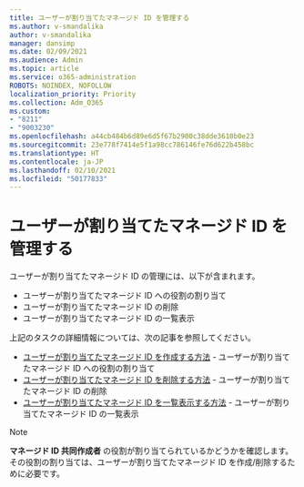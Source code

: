 ```yaml
---
title: ユーザーが割り当てたマネージド ID を管理する
ms.author: v-smandalika
author: v-smandalika
manager: dansimp
ms.date: 02/09/2021
ms.audience: Admin
ms.topic: article
ms.service: o365-administration
ROBOTS: NOINDEX, NOFOLLOW
localization_priority: Priority
ms.collection: Adm_O365
ms.custom:
- "8211"
- "9003230"
ms.openlocfilehash: a44cb484b6d89e6d5f67b2900c38dde3610b0e23
ms.sourcegitcommit: 23e778f7414e5f1a98cc786146fe76d622b458bc
ms.translationtype: HT
ms.contentlocale: ja-JP
ms.lasthandoff: 02/10/2021
ms.locfileid: "50177833"
---
```

# <a name="manage-a-user-assigned-managed-identity"></a>ユーザーが割り当てたマネージド ID を管理する

ユーザーが割り当てたマネージド ID の管理には、以下が含まれます。

- ユーザーが割り当てたマネージド ID への役割の割り当て
- ユーザーが割り当てたマネージド ID の削除
- ユーザーが割り当てたマネージド ID の一覧表示

上記のタスクの詳細情報については、次の記事を参照してください。

- [ユーザーが割り当てたマネージド ID を作成する方法](https://docs.microsoft.com/azure/active-directory/managed-identities-azure-resources/how-to-manage-ua-identity-portal) - ユーザーが割り当てたマネージド ID への役割の割り当て
- [ユーザーが割り当てたマネージド ID を削除する方法](https://docs.microsoft.com/azure/active-directory/managed-identities-azure-resources/how-to-manage-ua-identity-portal) - ユーザーが割り当てたマネージド ID の削除
- [ユーザーが割り当てたマネージド ID を一覧表示する方法](https://docs.microsoft.com/azure/active-directory/managed-identities-azure-resources/how-to-manage-ua-identity-portal) - ユーザーが割り当てたマネージド ID の一覧表示

> [!NOTE]
> **マネージド ID 共同作成者** の役割が割り当てられているかどうかを確認します。 その役割の割り当ては、ユーザーが割り当てたマネージド ID を作成/削除するために必要です。
